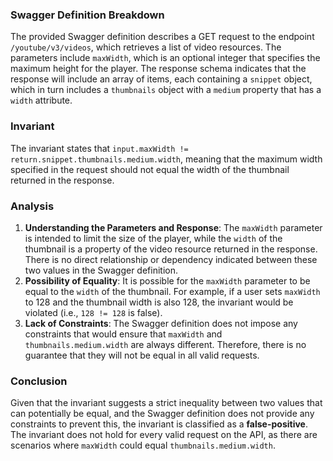 ### Swagger Definition Breakdown
The provided Swagger definition describes a GET request to the endpoint `/youtube/v3/videos`, which retrieves a list of video resources. The parameters include `maxWidth`, which is an optional integer that specifies the maximum height for the player. The response schema indicates that the response will include an array of items, each containing a `snippet` object, which in turn includes a `thumbnails` object with a `medium` property that has a `width` attribute.

### Invariant
The invariant states that `input.maxWidth != return.snippet.thumbnails.medium.width`, meaning that the maximum width specified in the request should not equal the width of the thumbnail returned in the response.

### Analysis
1. **Understanding the Parameters and Response**: The `maxWidth` parameter is intended to limit the size of the player, while the `width` of the thumbnail is a property of the video resource returned in the response. There is no direct relationship or dependency indicated between these two values in the Swagger definition.
2. **Possibility of Equality**: It is possible for the `maxWidth` parameter to be equal to the `width` of the thumbnail. For example, if a user sets `maxWidth` to 128 and the thumbnail width is also 128, the invariant would be violated (i.e., `128 != 128` is false).
3. **Lack of Constraints**: The Swagger definition does not impose any constraints that would ensure that `maxWidth` and `thumbnails.medium.width` are always different. Therefore, there is no guarantee that they will not be equal in all valid requests.

### Conclusion
Given that the invariant suggests a strict inequality between two values that can potentially be equal, and the Swagger definition does not provide any constraints to prevent this, the invariant is classified as a **false-positive**. The invariant does not hold for every valid request on the API, as there are scenarios where `maxWidth` could equal `thumbnails.medium.width`.
